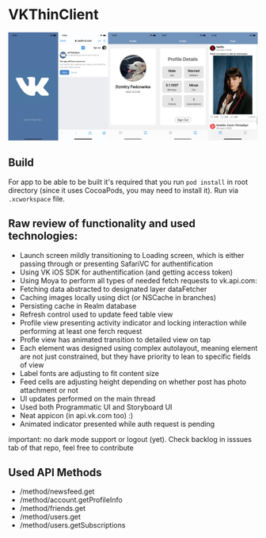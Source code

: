 # VKThinClient
![Preview](https://github.com/zm1ca/VKThinClient/blob/main/preview.jpg)

## Build
For app to be able to be built it's required that you run `pod install` in root directory (since it uses CocoaPods, you may need to install it). 
Run via `.xcworkspace` file.

## Raw review of functionality and used technologies:
- Launch screen mildly transitioning to Loading screen, which is either passing through or presenting SafariVC for authentification 
- Using VK iOS SDK for authentification (and getting access token)
- Using Moya to perform all types of needed fetch requests to vk.api.com:
- Fetching data abstracted to designated layer dataFetcher
- Сaching images locally using dict (or NSCache in branches)
- Persisting cache in Realm database
- Refresh control used to update feed table view
- Profile view presenting activity indicator and locking interaction while performing at least one ferch request
- Profle view has animated transition to detailed view on tap
- Each element was designed using complex autolayout, meaning element are not just constrained, but they have priority to lean to specific fields of view
- Label fonts are adjusting to fit content size
- Feed cells are adjusting height depending on whether post has photo attachment or not
- UI updates performed on the main thread
- Used both Programmatic UI and Storyboard UI
- Neat appicon (in api.vk.com too) :)
- Animated indicator presented while auth request is pending

important: no dark mode support or logout (yet). Check backlog in isssues tab of that repo, feel free to contribute

## Used API Methods

- /method/newsfeed.get
- /method/account.getProfileInfo
- /method/friends.get
- /method/users.get
- /method/users.getSubscriptions


